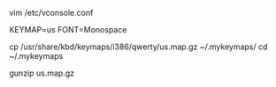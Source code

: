 
vim /etc/vconsole.conf

KEYMAP=us
FONT=Monospace

cp /usr/share/kbd/keymaps/i386/qwerty/us.map.gz ~/.mykeymaps/
cd ~/.mykeymaps

gunzip us.map.gz

